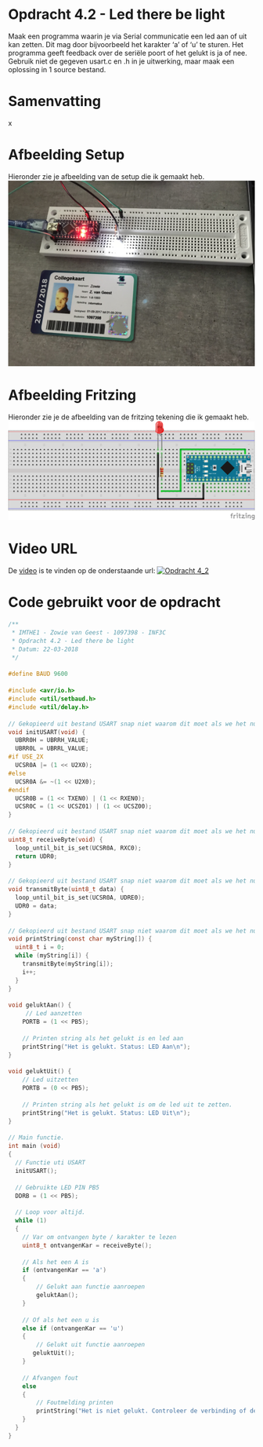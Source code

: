# Opdracht 4.2 - Led there be light

Maak een programma waarin je via Serial communicatie een led aan of uit kan zetten. Dit mag door bijvoorbeeld het karakter ‘a’ of ‘u’ te sturen. Het programma geeft feedback over de seriële poort of het gelukt is ja of nee. Gebruik niet de gegeven usart.c en .h in je uitwerking, maar maak een oplossing in 1 source bestand.

# Samenvatting

x

# Afbeelding Setup

Hieronder zie je afbeelding van de setup die ik gemaakt heb.
[![Opdracht 4.2 - Setup](https://github.com/zowie93/IMTHE1/blob/master/opdrachten/opdracht_4_2/assets/img/opdracht4_2_setup.JPG?raw=true)](https://github.com/zowie93/IMTHE1/blob/master/opdrachten/opdracht_4_2/assets/img/opdracht4_2_setup.JPG?raw=true)

# Afbeelding Fritzing

Hieronder zie je de afbeelding van de fritzing tekening die ik gemaakt heb.
[![Opdracht 4.2 - Fritzing](https://github.com/zowie93/IMTHE1/blob/master/opdrachten/opdracht_4_2/assets/img/opdracht4_2_fritzing_bb.png?raw=true)](https://github.com/zowie93/IMTHE1/blob/master/opdrachten/opdracht_4_2/assets/img/opdracht4_2_fritzing_bb.png?raw=true)

# Video URL

De [video][video] is te vinden op de onderstaande url:
[![Opdracht 4_2](https://img.youtube.com/vi/XsHXUzApZ7s/maxresdefault.jpg)](https://youtu.be/XsHXUzApZ7s)

# Code gebruikt voor de opdracht

```c
/**
 * IMTHE1 - Zowie van Geest - 1097398 - INF3C
 * Opdracht 4.2 - Led there be light
 * Datum: 22-03-2018
 */

#define BAUD 9600

#include <avr/io.h>
#include <util/setbaud.h>
#include <util/delay.h>

// Gekopieerd uit bestand USART snap niet waarom dit moet als we het nu juist over code kwaliteit hebben en object georienteerd programmeren? 
void initUSART(void) {
  UBRR0H = UBRRH_VALUE;
  UBRR0L = UBRRL_VALUE;
#if USE_2X
  UCSR0A |= (1 << U2X0);
#else
  UCSR0A &= ~(1 << U2X0);
#endif
  UCSR0B = (1 << TXEN0) | (1 << RXEN0);
  UCSR0C = (1 << UCSZ01) | (1 << UCSZ00);
}

// Gekopieerd uit bestand USART snap niet waarom dit moet als we het nu juist over code kwaliteit hebben en object georienteerd programmeren? 
uint8_t receiveByte(void) {
  loop_until_bit_is_set(UCSR0A, RXC0);
  return UDR0;
}

// Gekopieerd uit bestand USART snap niet waarom dit moet als we het nu juist over code kwaliteit hebben en object georienteerd programmeren? 
void transmitByte(uint8_t data) {
  loop_until_bit_is_set(UCSR0A, UDRE0);
  UDR0 = data;
}

// Gekopieerd uit bestand USART snap niet waarom dit moet als we het nu juist over code kwaliteit hebben en object georienteerd programmeren? 
void printString(const char myString[]) {
  uint8_t i = 0;
  while (myString[i]) {
    transmitByte(myString[i]);
    i++;
  }
}

void geluktAan() {
     // Led aanzetten
    PORTB = (1 << PB5);

    // Printen string als het gelukt is en led aan
    printString("Het is gelukt. Status: LED Aan\n");
}

void geluktUit() {
    // Led uitzetten
    PORTB = (0 << PB5);

    // Printen string als het gelukt is om de led uit te zetten.
    printString("Het is gelukt. Status: LED Uit\n");
}

// Main functie.
int main (void)
{
  // Functie uti USART
  initUSART();

  // Gebruikte LED PIN PB5
  DDRB = (1 << PB5);

  // Loop voor altijd.
  while (1)
  {
    // Var om ontvangen byte / karakter te lezen
    uint8_t ontvangenKar = receiveByte();

    // Als het een A is
    if (ontvangenKar == 'a')
    {
        // Gelukt aan functie aanroepen
        geluktAan();
    }

    // Of als het een u is
    else if (ontvangenKar == 'u')
    {
        // Gelukt uit functie aanroepen
       geluktUit();
    }

    // Afvangen fout
    else
    {
        // Foutmelding printen
        printString("Het is niet gelukt. Controleer de verbinding of de character\n");
    }
  }
}

```

[video]: https://youtu.be/XsHXUzApZ7s